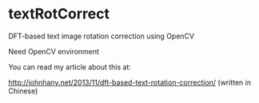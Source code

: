 textRotCorrect
==============

DFT-based text image rotation correction using OpenCV

Need OpenCV environment

You can read my article about this at:

http://johnhany.net/2013/11/dft-based-text-rotation-correction/
(written in Chinese)
